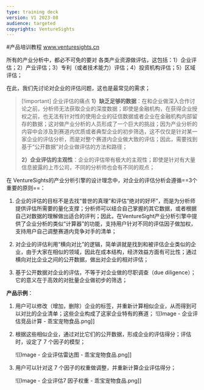 ```yaml
---
type: training deck
version: V1 2023-08
audience: targeted
copyrights: VentureSights
---
```


#产品培训教程 www.venturesights.cn

所有的产业分析中，都必不可免的要对 各类产业资源做评估，这包括：1）企业评估；2）产业评估；3）专利（或者技术能力）评估；4）投资机构评估；5）区域评估；

在此，我们先讨论对企业的评估问题，这也是最常见的需求；


> [!important] 企业评估的痛点
> **1）缺乏足够的数据**：在和企业做深入合作讨论之前，分析师无法获取企业的深度数据；即使是金融机构，在获得企业授权之前，也无法有针对性的使用企业的征信数据或者企业在金融机构内部留存的数据；这对做产业分析的人员形成了一个巨大的挑战；因为产业分析的内容中会涉及到赛道内优质或者典型企业的初步筛选，这不仅仅是针对某一家企业的评估分析，而是对整个赛道内企业做大致的评估；因此，需要找到基于“公开数据”对企业做评估的方法和路径；
> 
> **2）企业评估的主观性**：企业的评估带有极大的主观性；即使是针对有大量信息披露的上市公司，不同的分析师也会有不同的观点；

在 VentureSights的产业分析引擎的设计理念中，对企业的评估分析会遵循==3个重要的原则==：

1. 企业的评估的目标不是去找“普世的真理”和评估“绝对的好坏”，而是为分析师提供评估所需要的量化支撑；分析师可以结合自己掌握的其它数据，或者根据自己对数据的理解做出适合的评判；因此，在VentureSight产业分析引擎中提供了企业分析的类似“计算器”的功能，支持用户针对不同的评估因子做加权，支持用户自己调整赛道内竞争对手的清单；

2. 对企业的评估利用“横向对比”的逻辑，简单讲就是找到和被评估企业类似的企业，由于大家在相似的领域，因此在成本结构，经济效益方面有可比性；通过横向对比企业之间的公开数据，做出对企业的相对评估；

3. 基于公开数据对企业的评估，不等于对企业做的尽职调查（due diligence）；它的意义在于高效的对批量企业做初步的筛选；

**产品示例**：

1. 用户可以修改（增加，删除）企业的标签，并重新计算相似企业，从而得到可以对比的企业清单；这些企业构成了这家企业特有的赛道；
	![[Image - 企业评估竞品计算 - 乖宝宠物食品.png]]

2. 根据这些相似企业，通过对比它们的公开数据，形成企业的评估得分；评估时，设定了 7 个因子的模型；

	![[Image - 企业评估雷达图 - 乖宝宠物食品.png]]
3. 用户可以针对这 7 个因子的权重做调整，并重新计算企业评估得分；

	![[Image - 企业评估7 因子权重 - 乖宝宠物食品.png]]


